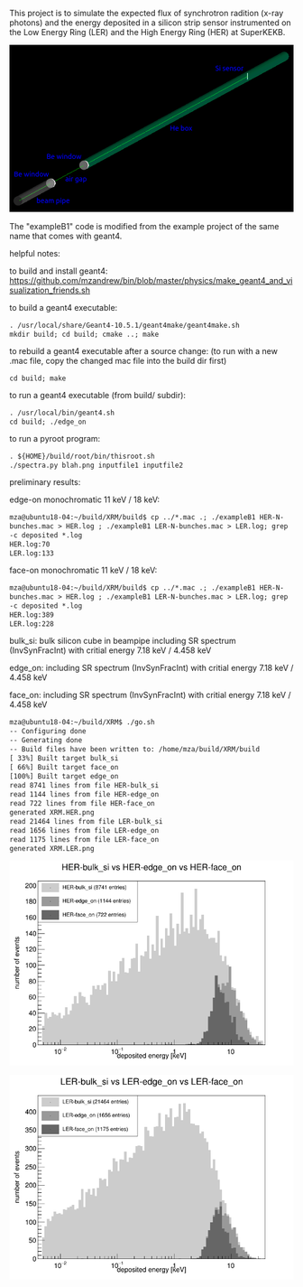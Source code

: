 This project is to simulate the expected flux of synchrotron radition (x-ray photons) and the energy deposited in a silicon strip sensor instrumented on the Low Energy Ring (LER) and the High Energy Ring (HER) at SuperKEKB.

![alt text](XRM-geometry.png?raw=true "XRM geometry")

The "exampleB1" code is modified from the example project of the same name that comes with geant4.

helpful notes:

to build and install geant4:
https://github.com/mzandrew/bin/blob/master/physics/make_geant4_and_visualization_friends.sh

to build a geant4 executable:

```
. /usr/local/share/Geant4-10.5.1/geant4make/geant4make.sh
mkdir build; cd build; cmake ..; make
```

to rebuild a geant4 executable after a source change:
(to run with a new .mac file, copy the changed mac file into the build dir first)

```
cd build; make
```

to run a geant4 executable (from build/ subdir):

```
. /usr/local/bin/geant4.sh
cd build; ./edge_on
```

to run a pyroot program:

```
. ${HOME}/build/root/bin/thisroot.sh
./spectra.py blah.png inputfile1 inputfile2
```

preliminary results:

edge-on monochromatic 11 keV / 18 keV:

```
mza@ubuntu18-04:~/build/XRM/build$ cp ../*.mac .; ./exampleB1 HER-N-bunches.mac > HER.log ; ./exampleB1 LER-N-bunches.mac > LER.log; grep -c deposited *.log
HER.log:70
LER.log:133
```

face-on monochromatic 11 keV / 18 keV:

```
mza@ubuntu18-04:~/build/XRM/build$ cp ../*.mac .; ./exampleB1 HER-N-bunches.mac > HER.log ; ./exampleB1 LER-N-bunches.mac > LER.log; grep -c deposited *.log
HER.log:389
LER.log:228
```

bulk_si: bulk silicon cube in beampipe including SR spectrum (InvSynFracInt) with critial energy 7.18 keV / 4.458 keV

edge_on: including SR spectrum (InvSynFracInt) with critial energy 7.18 keV / 4.458 keV

face_on: including SR spectrum (InvSynFracInt) with critial energy 7.18 keV / 4.458 keV

```
mza@ubuntu18-04:~/build/XRM$ ./go.sh 
-- Configuring done
-- Generating done
-- Build files have been written to: /home/mza/build/XRM/build
[ 33%] Built target bulk_si
[ 66%] Built target face_on
[100%] Built target edge_on
read 8741 lines from file HER-bulk_si
read 1144 lines from file HER-edge_on
read 722 lines from file HER-face_on
generated XRM.HER.png
read 21464 lines from file LER-bulk_si
read 1656 lines from file LER-edge_on
read 1175 lines from file LER-face_on
generated XRM.LER.png
```

![alt text](XRM.HER.png?raw=true "XRM HER")

![alt text](XRM.LER.png?raw=true "XRM LER")

